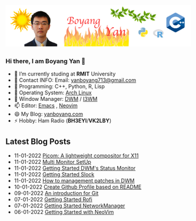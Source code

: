 # [![Header](https://raw.githubusercontent.com/yanboyang713/yanboyang713/main/hearder.png)](https://yanboyang.com/)

### Hi there, I am Boyang Yan 👋

- 🔭 I’m currently studing at **RMIT** University
- 🌱 Contact INFO: Email: yanboyang713@gmail.com
- 👯 Programming: C++, Python, R, Lisp
- 🤔 Operating System: [Arch Linux](https://archlinux.org/)
- 💬 Window Manager: [DWM](https://dwm.suckless.org/) / [I3WM](https://i3wm.org/)
- 📫 Editor: [Emacs](https://www.gnu.org/software/emacs/) , [Neovim](https://neovim.io/)
- 😄 My Blog: [yanboyang.com](https://yanboyang.com)
- ⚡ Hobby: Ham Radio (**BH3EYI**/**VK2LBY**)

## Latest Blog Posts
<!-- BLOG-POST-LIST:START -->
 - 11-01-2022 [Picom: A lightweight compositor for X11](https://yanboyang.com/picom/)
 - 11-01-2022 [Multi Monitor SetUp](https://yanboyang.com/multimonitor/)
 - 11-01-2022 [Getting Started DWM&#39;s Status Monitor](https://yanboyang.com/dwmstatusmonitor/)
 - 11-01-2022 [Getting Started Slock](https://yanboyang.com/slock/)
 - 11-01-2022 [How to management patches in DWM](https://yanboyang.com/dwmpatches/)
 - 10-01-2022 [Create Github Profile based on README](https://yanboyang.com/githubprofile/)
 - 09-01-2022 [An introduction for Git](https://yanboyang.com/git/)
 - 07-01-2022 [Getting Started Rofi](https://yanboyang.com/rofi/)
 - 07-01-2022 [Getting Started NetworkManager](https://yanboyang.com/networkmanager/)
 - 06-01-2022 [Getting Started with NeoVim](https://yanboyang.com/neovim/)<!-- BLOG-POST-LIST:END -->

